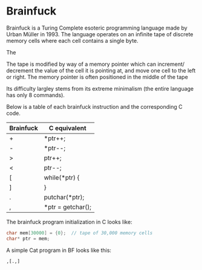 # Brainfuck

Brainfuck is a Turing Complete esoteric programming language made by Urban Müller in 1993. The language operates on an infinite tape of discrete memory cells where each cell contains a single byte. 

The 

The tape is modified by way of a memory pointer which can increment/ decrement the value of the cell it is pointing at, and move one cell to the left or right. The memory pointer is often positioned in the middle of the tape 

Its difficulty largley stems from its extreme minimalism (the entire language has only 8 commands). 

Below is a table of each brainfuck instruction and the corresponding C code.

| Brainfuck | C equivalent      |
|-----------|-------------------|
|   +       |     *ptr++;       |
|   -       |     *ptr--;       |
|   >       |      ptr++;       |
|   <       |      ptr--;       |
|   [       |while(*ptr) {      |
|   ]       |            }      |
|   .       |putchar(*ptr);     |
|   ,       |*ptr = getchar();  |

The brainfuck program initialization in C looks like:

```c
char mem[30000] = {0};  // tape of 30,000 memory cells 
char* ptr = mem;        
```

A simple Cat program in BF looks like this:

```brainfuck
,[.,]
```